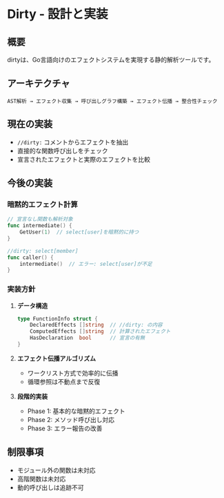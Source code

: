 # Dirty - 設計と実装

## 概要

dirtyは、Go言語向けのエフェクトシステムを実現する静的解析ツールです。

## アーキテクチャ

```
AST解析 → エフェクト収集 → 呼び出しグラフ構築 → エフェクト伝播 → 整合性チェック
```

## 現在の実装

- `//dirty:` コメントからエフェクトを抽出
- 直接的な関数呼び出しをチェック
- 宣言されたエフェクトと実際のエフェクトを比較

## 今後の実装

### 暗黙的エフェクト計算

```go
// 宣言なし関数も解析対象
func intermediate() {
    GetUser(1)  // select[user]を暗黙的に持つ
}

//dirty: select[member]
func caller() {
    intermediate()  // エラー: select[user]が不足
}
```

### 実装方針

1. **データ構造**
   ```go
   type FunctionInfo struct {
       DeclaredEffects []string  // //dirty: の内容
       ComputedEffects []string  // 計算されたエフェクト
       HasDeclaration  bool      // 宣言の有無
   }
   ```

2. **エフェクト伝播アルゴリズム**
   - ワークリスト方式で効率的に伝播
   - 循環参照は不動点まで反復

3. **段階的実装**
   - Phase 1: 基本的な暗黙的エフェクト
   - Phase 2: メソッド呼び出し対応
   - Phase 3: エラー報告の改善

## 制限事項

- モジュール外の関数は未対応
- 高階関数は未対応
- 動的呼び出しは追跡不可